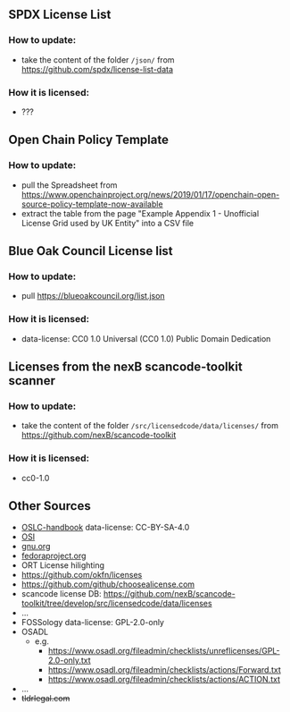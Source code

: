 ## SPDX License List
### How to update:
- take the content of the folder `/json/` from https://github.com/spdx/license-list-data
### How it is licensed:
- ???

## Open Chain Policy Template
### How to update:
- pull the Spreadsheet from https://www.openchainproject.org/news/2019/01/17/openchain-open-source-policy-template-now-available
- extract the table from the page "Example Appendix 1 - Unofficial License Grid used by UK Entity" into a CSV file

## Blue Oak Council License list
### How to update:
- pull https://blueoakcouncil.org/list.json
### How it is licensed:
- data-license: CC0 1.0 Universal (CC0 1.0) Public Domain Dedication

## Licenses from the nexB scancode-toolkit scanner
### How to update:
- take the content of the folder `/src/licensedcode/data/licenses/` from https://github.com/nexB/scancode-toolkit
### How it is licensed:
- cc0-1.0

## Other Sources
  - [OSLC-handbook](https://github.com/finos-osr/OSLC-handbook/tree/master/src)
    data-license: CC-BY-SA-4.0
  - [OSI](https://opensource.org/licenses)
  - [gnu.org](https://www.gnu.org/licenses/license-list.html)
  - [fedoraproject.org](https://fedoraproject.org/wiki/Licensing:Main?rd=Licensing)
  - ORT License hilighting
  - https://github.com/okfn/licenses
  - https://github.com/github/choosealicense.com
  - scancode license DB: https://github.com/nexB/scancode-toolkit/tree/develop/src/licensedcode/data/licenses
  - ...
  - FOSSology
    data-license: GPL-2.0-only
  - OSADL
    - e.g.
      - https://www.osadl.org/fileadmin/checklists/unreflicenses/GPL-2.0-only.txt
      - https://www.osadl.org/fileadmin/checklists/actions/Forward.txt
      - https://www.osadl.org/fileadmin/checklists/actions/ACTION.txt
  - ...
  - ~~tldrlegal.com~~
